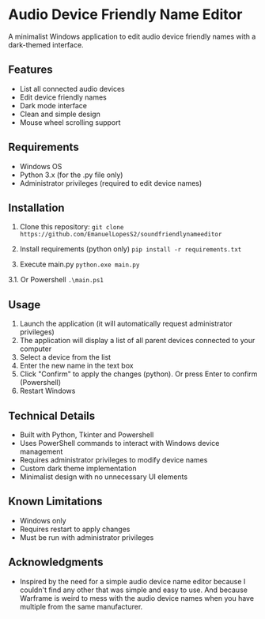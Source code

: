 # Audio Device Friendly Name Editor

A minimalist Windows application to edit audio device friendly names with a dark-themed interface.

## Features

- List all connected audio devices
- Edit device friendly names
- Dark mode interface
- Clean and simple design
- Mouse wheel scrolling support

## Requirements

- Windows OS
- Python 3.x (for the .py file only)
- Administrator privileges (required to edit device names)

## Installation

1. Clone this repository:
 `git clone https://github.com/EmanuelLopesS2/soundfriendlynameeditor`

2. Install requirements (python only)
 `pip install -r requirements.txt`

3. Execute main.py
 `python.exe main.py`

3.1. Or Powershell
 `.\main.ps1`

## Usage

1. Launch the application (it will automatically request administrator privileges)
2. The application will display a list of all parent devices connected to your computer
3. Select a device from the list
4. Enter the new name in the text box
5. Click "Confirm" to apply the changes (python). Or press Enter to confirm (Powershell)
6. Restart Windows

## Technical Details

- Built with Python, Tkinter and Powershell
- Uses PowerShell commands to interact with Windows device management
- Requires administrator privileges to modify device names
- Custom dark theme implementation
- Minimalist design with no unnecessary UI elements

## Known Limitations

- Windows only
- Requires restart to apply changes
- Must be run with administrator privileges

## Acknowledgments

- Inspired by the need for a simple audio device name editor because I couldn't find any other that was simple and easy to use. And because Warframe is weird to mess with the audio device names when you have multiple from the same manufacturer.
